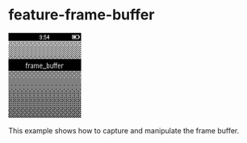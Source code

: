# feature-frame-buffer

![screenshot](feature-frame-buffer-screenshot.png)

This example shows how to capture and manipulate the frame buffer.
